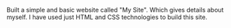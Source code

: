 Built a simple and basic website called "My Site". Which gives details about myself.
I have used just HTML and CSS technologies to build this site.
